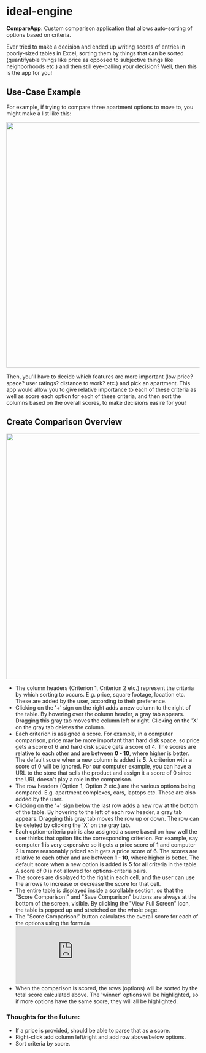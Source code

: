 # ideal-engine 
**CompareApp**: Custom comparison application that allows auto-sorting of options based on criteria.

Ever tried to make a decision and ended up writing scores of entries in poorly-sized tables in Excel, sorting them by things that can be sorted (quantifyable things like price as opposed to subjective things like neighborhoods etc.) and then still eye-balling your decision? Well, then this is the app for you!


## Use-Case Example

For example, if trying to compare three apartment options to move to, you might make a list like this:

<img src="https://raw.githubusercontent.com/adinutzyc21/ideal-engine/master/example.png" width="640px">

Then, you'll have to decide which features are more important (low price? space? user ratings? distance to work? etc.) and pick an apartment. This app would allow you to give relative importance to each of these criteria as well as score each option for each of these criteria, and then sort the columns based on the overall scores, to make decisions easire for you!


## Create Comparison Overview

<img src="https://raw.githubusercontent.com/adinutzyc21/ideal-engine/master/appDesign.png" width="640px">

- The column headers (Criterion 1, Criterion 2 etc.) represent the criteria by which sorting to occurs. E.g. price, square footage, location etc. These are added by the user, according to their preference.
- Clicking on the '+' sign on the right adds a new column to the right of the table. By hovering over the column header, a gray tab appears. Dragging this gray tab moves the column left or right. Clicking on the 'X' on the gray tab deletes the column.
- Each criterion is assigned a score. For example, in a computer comparison, price may be more important than hard disk space, so price gets a score of 6 and hard disk space gets a score of 4. The scores are relative to each other and are between **0 - 10**, where higher is better. The default score when a new column is added is **5**. A criterion with a score of 0 will be ignored. For our computer example, you can have a URL to the store that sells the product and assign it a score of 0 since the URL doesn't play a role in the comparison.
- The row headers (Option 1, Option 2 etc.) are the various options being compared. E.g. apartment complexes, cars, laptops etc. These are also added by the user.
- Clicking on the '+' sign below the last row adds a new row at the bottom of the table. By hovering to the left of each row header, a gray tab appears. Dragging this gray tab moves the row up or down. The row can be deleted by clicking the 'X' on the gray tab.
- Each option-criteria pair is also assigned a score based on how well the user thinks that option fits the corresponding criterion.  For example, say computer 1 is very expensive so it gets a price score of 1 and computer 2 is more reasonably priced so it gets a price score of 6. The scores are relative to each other and are between **1 - 10**, where higher is better. The default score when a new option is added is **5** for all criteria in the table. A score of 0 is not allowed for options-criteria pairs.
- The scores are displayed to the right in each cell, and the user can use the arrows to increase or decrease the score for that cell.
- The entire table is displayed inside a scrollable section, so that the "Score Comparison!" and "Save Comparison" buttons are always at the bottom of the screen, visible. By clicking the "View Full Screen" icon, the table is popped up and stretched on the whole page.
- The "Score Comparison!" button calculates the overall score for each of the options using the formula ![equation](https://latex.codecogs.com/gif.latex?S_%7BO_%7Bi%7D%7D%3D%5Csum_%7Bj%7D%28S_%7BC_%7Bj%7D%7D%5Ccdot%20S_%7BO_%7Bi%7D%2CC_%7Bj%7D%7D%29)
- When the comparison is scored, the rows (options) will be sorted by the total score calculated above. The 'winner' options will be highlighted, so if more options have the same score, they will all be highlighted.

### Thoughts for the future:
- If a price is provided, should be able to parse that as a score.
- Right-click add column left/right and add row above/below options.
- Sort criteria by score.
